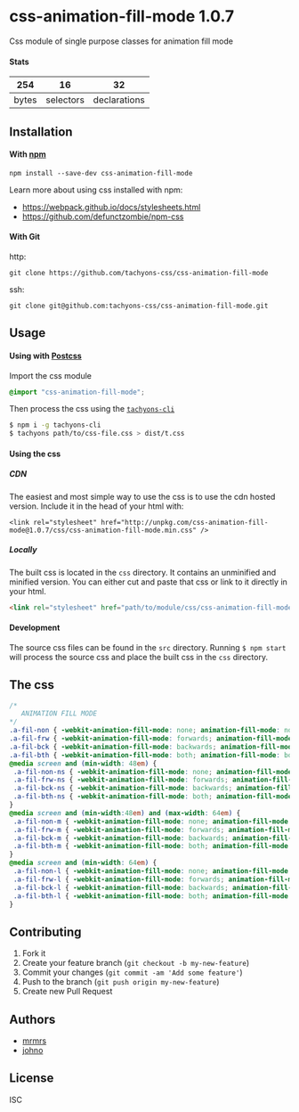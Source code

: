 # css-animation-fill-mode 1.0.7

Css module of single purpose classes for animation fill mode

#### Stats

254 | 16 | 32
---|---|---
bytes | selectors | declarations

## Installation

#### With [npm](https://npmjs.com)

```
npm install --save-dev css-animation-fill-mode
```

Learn more about using css installed with npm:
* https://webpack.github.io/docs/stylesheets.html
* https://github.com/defunctzombie/npm-css

#### With Git

http:
```
git clone https://github.com/tachyons-css/css-animation-fill-mode
```

ssh:
```
git clone git@github.com:tachyons-css/css-animation-fill-mode.git
```

## Usage

#### Using with [Postcss](https://github.com/postcss/postcss)

Import the css module

```css
@import "css-animation-fill-mode";
```

Then process the css using the [`tachyons-cli`](https://github.com/tachyons-css/tachyons-cli)

```sh
$ npm i -g tachyons-cli
$ tachyons path/to/css-file.css > dist/t.css
```

#### Using the css

##### CDN
The easiest and most simple way to use the css is to use the cdn hosted version. Include it in the head of your html with:

```
<link rel="stylesheet" href="http://unpkg.com/css-animation-fill-mode@1.0.7/css/css-animation-fill-mode.min.css" />
```

##### Locally
The built css is located in the `css` directory. It contains an unminified and minified version.
You can either cut and paste that css or link to it directly in your html.

```html
<link rel="stylesheet" href="path/to/module/css/css-animation-fill-mode">
```

#### Development

The source css files can be found in the `src` directory.
Running `$ npm start` will process the source css and place the built css in the `css` directory.

## The css

```css
/*
   ANIMATION FILL MODE
*/
.a-fil-non { -webkit-animation-fill-mode: none; animation-fill-mode: none; }
.a-fil-frw { -webkit-animation-fill-mode: forwards; animation-fill-mode: forwards; }
.a-fil-bck { -webkit-animation-fill-mode: backwards; animation-fill-mode: backwards; }
.a-fil-bth { -webkit-animation-fill-mode: both; animation-fill-mode: both; }
@media screen and (min-width: 48em) {
 .a-fil-non-ns { -webkit-animation-fill-mode: none; animation-fill-mode: none; }
 .a-fil-frw-ns { -webkit-animation-fill-mode: forwards; animation-fill-mode: forwards; }
 .a-fil-bck-ns { -webkit-animation-fill-mode: backwards; animation-fill-mode: backwards; }
 .a-fil-bth-ns { -webkit-animation-fill-mode: both; animation-fill-mode: both; }
}
@media screen and (min-width:48em) and (max-width: 64em) {
 .a-fil-non-m { -webkit-animation-fill-mode: none; animation-fill-mode: none; }
 .a-fil-frw-m { -webkit-animation-fill-mode: forwards; animation-fill-mode: forwards; }
 .a-fil-bck-m { -webkit-animation-fill-mode: backwards; animation-fill-mode: backwards; }
 .a-fil-bth-m { -webkit-animation-fill-mode: both; animation-fill-mode: both; }
}
@media screen and (min-width: 64em) {
 .a-fil-non-l { -webkit-animation-fill-mode: none; animation-fill-mode: none; }
 .a-fil-frw-l { -webkit-animation-fill-mode: forwards; animation-fill-mode: forwards; }
 .a-fil-bck-l { -webkit-animation-fill-mode: backwards; animation-fill-mode: backwards; }
 .a-fil-bth-l { -webkit-animation-fill-mode: both; animation-fill-mode: both; }
}
```

## Contributing

1. Fork it
2. Create your feature branch (`git checkout -b my-new-feature`)
3. Commit your changes (`git commit -am 'Add some feature'`)
4. Push to the branch (`git push origin my-new-feature`)
5. Create new Pull Request

## Authors

* [mrmrs](http://mrmrs.io)
* [johno](http://johnotander.com)

## License

ISC

